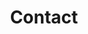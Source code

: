 ---
title: "Contact"
description : "this is a meta description"

office:
  title : "110 Lab"
  mobile : "06.30.94.47.00"
  email : "110lab.brasserie@gmail.com"
  location : |
    110 Avenue Jean Jaurès
    80480 Salouël
  content : "Brassins dans les cuisines du 110"

# opennig hour
opennig_hour:
  title : "Brewing Hours"
  day_time:
    # - "Monday: 9:00 – 19:00"
    # - "Tuesday: 9:00 – 19:00"
    # - "Wednesday: 9:00 – 19:00"
    # - "Thursday: 9:00 – 19:00"
    # - "Friday: 9:00 – 19:00"
    - "Saturday: 9:00 – 19:00"
    - "Sunday: 9:00 – 19:00"

draft: false
---